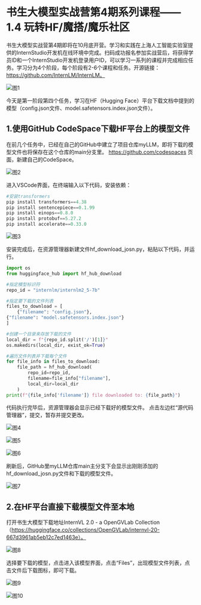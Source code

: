 # 书生大模型实战营第4期系列课程——1.4 玩转HF/魔搭/魔乐社区

书生大模型实战营第4期即将在10月底开营。学习和实践在上海人工智能实验室提供的InternStudio开发机在线环境中完成。扫码成功报名参加实战营后，将获得学员ID和一个InternStudio开发机登录用户ID，可以学习一系列的课程并完成相应任务。学习分为4个阶段，每个阶段有2-6个课程和任务。开源链接：https://github.com/InternLM/InternLM。   

![图1](png/图片1.png)   

今天是第一阶段第四个任务，学习在HF（Hugging Face）平台下载文档中提到的模型（config.json文件、model.safetensors.index.json文件）。

## 1.使用GitHub CodeSpace下载HF平台上的模型文件
在前几个任务中，已经在自己的GitHub中建立了项目仓库myLLM，即将下载的模型文件也将保存在这个仓库的main分支里。
https://github.com/codespaces   页面，新建自己的CodeSpace。

   ![图2](png/图片2.png)   

进入VSCode界面，在终端输入以下代码，安装依赖：

```python
#安装transformers   
pip install transformers==4.38   
pip install sentencepiece==0.1.99   
pip install einops==0.8.0   
pip install protobuf==5.27.2   
pip install accelerate==0.33.0   

```

![图3](png/图片3.png)   


安装完成后，在资源管理器新建文件hf_download_josn.py，粘贴以下代码，并运行。
```python
import os
from huggingface_hub import hf_hub_download

#指定模型标识符
repo_id = "internlm/internlm2_5-7b"

#指定要下载的文件列表
files_to_download = [
    {"filename": "config.json"},
{"filename": "model.safetensors.index.json"}
]

#创建一个目录来存放下载的文件
local_dir = f"{repo_id.split('/')[1]}"
os.makedirs(local_dir, exist_ok=True)

#遍历文件列表并下载每个文件
for file_info in files_to_download:
    file_path = hf_hub_download(
        repo_id=repo_id,
        filename=file_info["filename"],
        local_dir=local_dir
    )
print(f"{file_info['filename']} file downloaded to: {file_path}")

```  
代码执行完毕后，资源管理器会显示已经下载好的模型文件。
点击左边栏“源代码管理器”，提交，暂存并提交更改。

![图4](png/图片4.png)  

![图5](png/图片5.png)  

![图6](png/图片6.png)  

刷新后，GitHub里myLLM仓库main主分支下会显示出刚刚添加的hf_download_josn.py文件和下载的模型文件。

![图7](png/图片7.png)   

## 2.在HF平台直接下载模型文件至本地
打开书生大模型下载地址InternVL 2.0 - a OpenGVLab Collection（https://huggingface.co/collections/OpenGVLab/internvl-20-667d3961ab5eb12c7ed1463e）。

![图8](png/图片8.png)

选择要下载的模型，点击进入该模型界面，点击“Files”，出现模型文件列表，点击文件后下载图标，即可下载。

![图9](png/图片9.png)

![图10](png/图片10.png)


